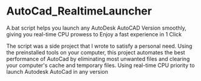 # AutoCad_RealtimeLauncher
A.bat script helps you launch any AutoDesk AutoCAD Version smoothly, giving you real-time CPU prowess to Enjoy a fast experience in 1 Click

The script was a side project that I wrote to satisfy a personal need. Using the preinstalled tools on your computer, this project automates the best performance of AutoCad by eliminating most unwanted files and clearing your computer's cache and temporary files. Using real-time CPU priority to launch Autodesk AutoCad in any version
